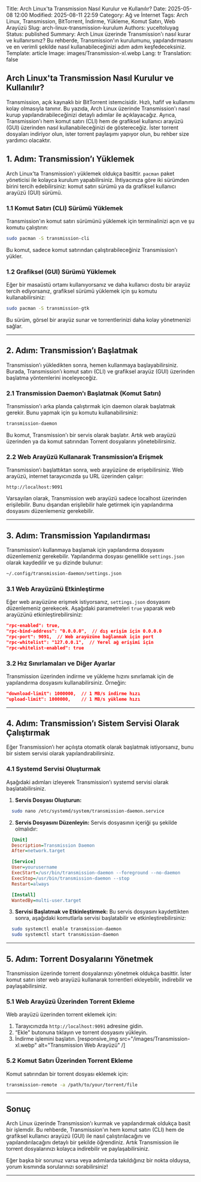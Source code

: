 Title: Arch Linux'ta Transmission Nasıl Kurulur ve Kullanılır?
Date: 2025-05-08 12:00
Modified: 2025-08-11 22:59
Category: Ağ ve İnternet
Tags: Arch Linux, Transmission, BitTorrent, İndirme, Yükleme, Komut Satırı, Web Arayüzü
Slug: arch-linux-transmission-kurulum
Authors: yuceltoluyag
Status: published
Summary: Arch Linux üzerinde Transmission'ı nasıl kurar ve kullanırsınız? Bu rehberde, Transmission'ın kurulumunu, yapılandırmasını ve en verimli şekilde nasıl kullanabileceğinizi adım adım keşfedeceksiniz.
Template: article
Image: images/Transmission-xl.webp
Lang: tr
Translation: false

## Arch Linux'ta Transmission Nasıl Kurulur ve Kullanılır?

Transmission, açık kaynaklı bir BitTorrent istemcisidir. Hızlı, hafif ve kullanımı kolay olmasıyla tanınır. Bu yazıda, Arch Linux üzerinde Transmission'ı nasıl kurup yapılandırabileceğinizi detaylı adımlar ile açıklayacağız. Ayrıca, Transmission'ı hem komut satırı (CLI) hem de grafiksel kullanıcı arayüzü (GUI) üzerinden nasıl kullanabileceğinizi de göstereceğiz. İster torrent dosyaları indiriyor olun, ister torrent paylaşımı yapıyor olun, bu rehber size yardımcı olacaktır.

## 1. Adım: Transmission’ı Yüklemek

Arch Linux'ta Transmission'ı yüklemek oldukça basittir. `pacman` paket yöneticisi ile kolayca kurulum yapabilirsiniz. İhtiyacınıza göre iki sürümden birini tercih edebilirsiniz: komut satırı sürümü ya da grafiksel kullanıcı arayüzü (GUI) sürümü.

### 1.1 Komut Satırı (CLI) Sürümü Yüklemek

Transmission'ın komut satırı sürümünü yüklemek için terminalinizi açın ve şu komutu çalıştırın:

```bash
sudo pacman -S transmission-cli
```

Bu komut, sadece komut satırından çalıştırabileceğiniz Transmission'ı yükler.

### 1.2 Grafiksel (GUI) Sürümü Yüklemek

Eğer bir masaüstü ortamı kullanıyorsanız ve daha kullanıcı dostu bir arayüz tercih ediyorsanız, grafiksel sürümü yüklemek için şu komutu kullanabilirsiniz:

```bash
sudo pacman -S transmission-gtk
```

Bu sürüm, görsel bir arayüz sunar ve torrentlerinizi daha kolay yönetmenizi sağlar.

---

## 2. Adım: Transmission’ı Başlatmak

Transmission’ı yükledikten sonra, hemen kullanmaya başlayabilirsiniz. Burada, Transmission’ı komut satırı (CLI) ve grafiksel arayüz (GUI) üzerinden başlatma yöntemlerini inceleyeceğiz.

### 2.1 Transmission Daemon'ı Başlatmak (Komut Satırı)

Transmission'ı arka planda çalıştırmak için daemon olarak başlatmak gerekir. Bunu yapmak için şu komutu kullanabilirsiniz:

```bash
transmission-daemon
```

Bu komut, Transmission'ı bir servis olarak başlatır. Artık web arayüzü üzerinden ya da komut satırından Torrent dosyalarını yönetebilirsiniz.

### 2.2 Web Arayüzü Kullanarak Transmission’a Erişmek

Transmission’ı başlattıktan sonra, web arayüzüne de erişebilirsiniz. Web arayüzü, internet tarayıcınızda şu URL üzerinden çalışır:

```
http://localhost:9091
```

Varsayılan olarak, Transmission web arayüzü sadece localhost üzerinden erişilebilir. Bunu dışarıdan erişilebilir hale getirmek için yapılandırma dosyasını düzenlemeniz gerekebilir.

---

## 3. Adım: Transmission Yapılandırması

Transmission’ı kullanmaya başlamak için yapılandırma dosyasını düzenlemeniz gerekebilir. Yapılandırma dosyası genellikle `settings.json` olarak kaydedilir ve şu dizinde bulunur:

```bash
~/.config/transmission-daemon/settings.json
```

### 3.1 Web Arayüzünü Etkinleştirme

Eğer web arayüzüne erişmek istiyorsanız, `settings.json` dosyasını düzenlemeniz gerekecek. Aşağıdaki parametreleri `true` yaparak web arayüzünü etkinleştirebilirsiniz:

```json
"rpc-enabled": true,
"rpc-bind-address": "0.0.0.0",  // dış erişim için 0.0.0.0
"rpc-port": 9091,  // Web arayüzüne bağlanmak için port
"rpc-whitelist": "127.0.0.1",  // Yerel ağ erişimi için
"rpc-whitelist-enabled": true
```

### 3.2 Hız Sınırlamaları ve Diğer Ayarlar

Transmission üzerinden indirme ve yükleme hızını sınırlamak için de yapılandırma dosyasını kullanabilirsiniz. Örneğin:

```json
"download-limit": 1000000,  // 1 MB/s indirme hızı
"upload-limit": 1000000,    // 1 MB/s yükleme hızı
```

---

## 4. Adım: Transmission’ı Sistem Servisi Olarak Çalıştırmak

Eğer Transmission’ı her açılışta otomatik olarak başlatmak istiyorsanız, bunu bir sistem servisi olarak yapılandırabilirsiniz.

### 4.1 Systemd Servisi Oluşturmak

Aşağıdaki adımları izleyerek Transmission'ı systemd servisi olarak başlatabilirsiniz.

1. **Servis Dosyası Oluşturun:**

```bash
  sudo nano /etc/systemd/system/transmission-daemon.service
```

2. **Servis Dosyasını Düzenleyin:**
   Servis dosyasının içeriği şu şekilde olmalıdır:

```ini
  [Unit]
  Description=Transmission Daemon
  After=network.target

  [Service]
  User=yourusername
  ExecStart=/usr/bin/transmission-daemon --foreground --no-daemon
  ExecStop=/usr/bin/transmission-daemon --stop
  Restart=always

  [Install]
  WantedBy=multi-user.target
```

3. **Servisi Başlatmak ve Etkinleştirmek:**
   Bu servis dosyasını kaydettikten sonra, aşağıdaki komutlarla servisi başlatabilir ve etkinleştirebilirsiniz:

```bash
  sudo systemctl enable transmission-daemon
  sudo systemctl start transmission-daemon
```

---

## 5. Adım: Torrent Dosyalarını Yönetmek

Transmission üzerinde torrent dosyalarınızı yönetmek oldukça basittir. İster komut satırı ister web arayüzü kullanarak torrentleri ekleyebilir, indirebilir ve paylaşabilirsiniz.

### 5.1 Web Arayüzü Üzerinden Torrent Ekleme

Web arayüzü üzerinden torrent eklemek için:

1. Tarayıcınızda `http://localhost:9091` adresine gidin.
2. “Ekle" butonuna tıklayın ve torrent dosyasını yükleyin.
3. İndirme işlemini başlatın.
   [responsive_img src="/images/Transmission-xl.webp" alt="Transmission Web Arayüzü" /]

### 5.2 Komut Satırı Üzerinden Torrent Ekleme

Komut satırından bir torrent dosyası eklemek için:

```bash
transmission-remote -a /path/to/your/torrent/file
```

---

## Sonuç

Arch Linux üzerinde Transmission'ı kurmak ve yapılandırmak oldukça basit bir işlemdir. Bu rehberde, Transmission'ın hem komut satırı (CLI) hem de grafiksel kullanıcı arayüzü (GUI) ile nasıl çalıştırılacağını ve yapılandırılacağını detaylı bir şekilde öğrendiniz. Artık Transmission ile torrent dosyalarınızı kolayca indirebilir ve paylaşabilirsiniz.

Eğer başka bir sorunuz varsa veya adımlarda takıldığınız bir nokta olduysa, yorum kısmında sorularınızı sorabilirsiniz!

---
